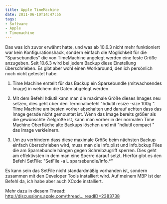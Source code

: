 ```yaml
---
title: Apple TimeMachine
date: 2011-06-10T14:47:55
tags: 
- Software
- Apple
- Timemachine
---
```


Das was ich zuvor erwähnt hatte, und was ab 10.6.3 nicht mehr funktioniert
war kein Konfigurationshack, sondern einfach die Möglichkeit für die
"Sparsebundles" die von TimeMachine angelegt werden eine feste Größe
anzugeben. Seit 10.6.3 wird bei jedem Backup diese Einstellung
überschrieben. Es gibt aber wohl einen Workaround, den ich persönlich noch
nicht getestet habe.

1. Time Machine erstellt für das Backup ein Sparsebundle (mitwachsendes
Image) in welchem die Daten abgelegt werden.

2. Mit dem Befehl hdiutil kann man die maximale Größe dieses Images neu
setzen, dies geht über den Terminalbefehl "hdiutil resize -size 100g
<sparsebundle name>". Time Machine am besten vorher abschalten und darauf
achten dass das Image gerade nicht gemountet ist. Wenn das Image bereits
größer als die gewünschte Zielgröße ist, kann man vorher in der normalen
Time Machine Oberfläche alte Backups löschen und mit "hdiutil compact
<sparsebundle name>" das Image verkleinern.

3. Um zu verhindern dass diese maximale Größe beim nächsten Backup einfach
überschrieben wird, muss man die Info.plist und Info.bckup Files die am
Sparsebundle hängen gegen Schreibzugriff sperren. Dies geht am effektivsten
in dem man eine Sperre darauf setzt. Hierfür gibt es den Befehl SetFile:
"SetFile -a L sparsebundle/Info.*"

Es kann sein das SetFile nicht standardmäßig vorhanden ist, sondern
zusammen mit den Developer Tools installiert wird. Auf meinem MBP ist der
Befehl da, ich habe aber auch XCode installiert.

Mehr dazu in diesem Thread:
http://discussions.apple.com/thread....readID=2383738